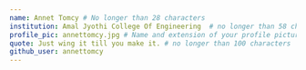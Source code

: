 ```yaml
---
name: Annet Tomcy # No longer than 28 characters
institution: Amal Jyothi College Of Engineering  # no longer than 58 characters
profile_pic: annettomcy.jpg # Name and extension of your profile picture(ex. mona.png)
quote: Just wing it till you make it. # no longer than 100 characters
github_user: annettomcy
---
```

